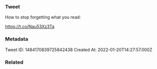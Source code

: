 ### Tweet
How to stop forgetting what you read:

https://t.co/Nau53Xz3Ta

### Metadata
Tweet ID: 1484170839725842438
Created At: 2022-01-20T14:27:57.000Z

### Related

